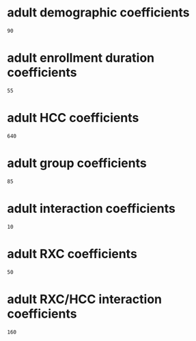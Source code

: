 # adult demographic coefficients

    90

# adult enrollment duration coefficients

    55

# adult HCC coefficients

    640

# adult group coefficients

    85

# adult interaction coefficients

    10

# adult RXC coefficients

    50

# adult RXC/HCC interaction coefficients

    160

